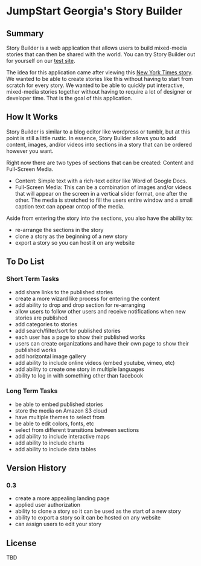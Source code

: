 # JumpStart Georgia's Story Builder

## Summary
Story Builder is a web application that allows users to build mixed-media stories that can then be shared with the world. You can try Story Builder out for yourself on our [test site](http://dev-storybuilder.jumpstart.ge/en).

The idea for this application came after viewing this [New York Times story](http://www.nytimes.com/newsgraphics/2013/10/27/south-china-sea/). We wanted to be able to create stories like this without having to start from scratch for every story.  We wanted to be able to quickly put interactive, mixed-media stories together without having to require a lot of designer or developer time.  That is the goal of this application.


## How It Works
Story Builder is similar to a blog editor like wordpress or tumblr, but at this point is still a little rustic.  In essence, Story Builder allows you to add content, images, and/or videos into sections in a story that can be ordered however you want.

Right now there are two types of sections that can be created: Content and Full-Screen Media.
* Content: Simple text with a rich-text editor like Word of Google Docs.
* Full-Screen Media: This can be a combination of images and/or videos that will appear on the screen in a vertical slider format, one after the other.  The media is stretched to fill the users entire window and a small caption text can appear ontop of the media.

Aside from entering the story into the sections, you also have the ability to:
* re-arrange the sections in the story
* clone a story as the beginning of a new story
* export a story so you can host it on any website

## To Do List
### Short Term Tasks
* add share links to the published stories
* create a more wizard like process for entering the content
* add ability to drop and drop section for re-arranging
* allow users to follow other users and receive notifications when new stories are published
* add categories to stories
* add search/filter/sort for published stories
* each user has a page to show their published works
* users can create organizations and have their own page to show their published works
* add horizontal image gallery
* add ability to include online videos (embed youtube, vimeo, etc)
* add ability to create one story in multiple languages
* ability to log in with something other than facebook

### Long Term Tasks
* be able to embed published stories
* store the media on Amazon S3 cloud
* have multiple themes to select from
* be able to edit colors, fonts, etc
* select from different transitions between sections
* add ability to include interactive maps
* add ability to include charts
* add ability to include data tables


## Version History
### 0.3
* create a more appealing landing page
* applied user authorization
* ability to clone a story so it can be used as the start of a new story
* ability to export a story so it can be hosted on any website
* can assign users to edit your story

## License
TBD
